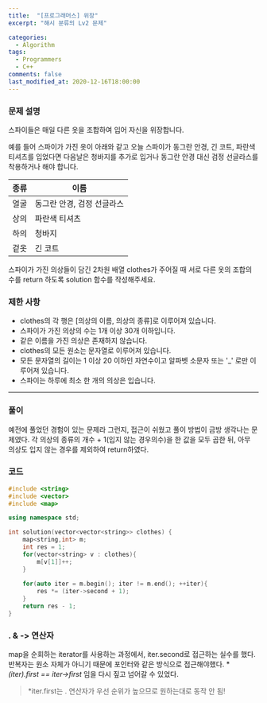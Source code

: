 ```yaml
---
title:  "[프로그래머스] 위장"
excerpt: "해시 분류의 Lv2 문제"

categories:
  - Algorithm
tags:
  - Programmers
  - C++
comments: false
last_modified_at: 2020-12-16T18:00:00
---
```

### 문제 설명
스파이들은 매일 다른 옷을 조합하여 입어 자신을 위장합니다.

예를 들어 스파이가 가진 옷이 아래와 같고 오늘 스파이가 동그란 안경, 긴 코트, 파란색 티셔츠를 입었다면 다음날은 청바지를 추가로 입거나 동그란 안경 대신 검정 선글라스를 착용하거나 해야 합니다.

|종류|이름|
|---|---|
|얼굴|동그란 안경, 검정 선글라스|
|상의|파란색 티셔츠|
|하의|청바지|
|겉옷|긴 코트|

스파이가 가진 의상들이 담긴 2차원 배열 clothes가 주어질 때 서로 다른 옷의 조합의 수를 return 하도록 solution 함수를 작성해주세요.

### 제한 사항
- clothes의 각 행은 [의상의 이름, 의상의 종류]로 이루어져 있습니다.
- 스파이가 가진 의상의 수는 1개 이상 30개 이하입니다.
- 같은 이름을 가진 의상은 존재하지 않습니다.
- clothes의 모든 원소는 문자열로 이루어져 있습니다.
- 모든 문자열의 길이는 1 이상 20 이하인 자연수이고 알파벳 소문자 또는 '_' 로만 이루어져 있습니다.
- 스파이는 하루에 최소 한 개의 의상은 입습니다.

---
### 풀이
예전에 풀었던 경험이 있는 문제라 그런지, 접근이 쉬웠고 풀이 방법이 금방 생각나는 문제였다. 각 의상의 종류의 개수 + 1(입지 않는 경우의수)을 한 값을 모두 곱한 뒤, 아무 의상도 입지 않는 경우를 제외하여 return하였다.

### 코드
```c++
#include <string>
#include <vector>
#include <map>

using namespace std;

int solution(vector<vector<string>> clothes) {
    map<string,int> m;
    int res = 1;
    for(vector<string> v : clothes){
        m[v[1]]++;
    }
    
    for(auto iter = m.begin(); iter != m.end(); ++iter){
        res *= (iter->second + 1);
    }
    return res - 1;
}
```

### . & -> 연산자
map을 순회하는 iterator를 사용하는 과정에서, iter.second로 접근하는 실수를 했다.
반복자는 원소 자체가 아니기 때문에 포인터와 같은 방식으로 접근해야했다.
**(*iter).first == iter->first** 임을 다시 짚고 넘어갈 수 있었다.
> *iter.first는 . 연산자가 우선 순위가 높으므로 원하는대로 동작 안 됨!